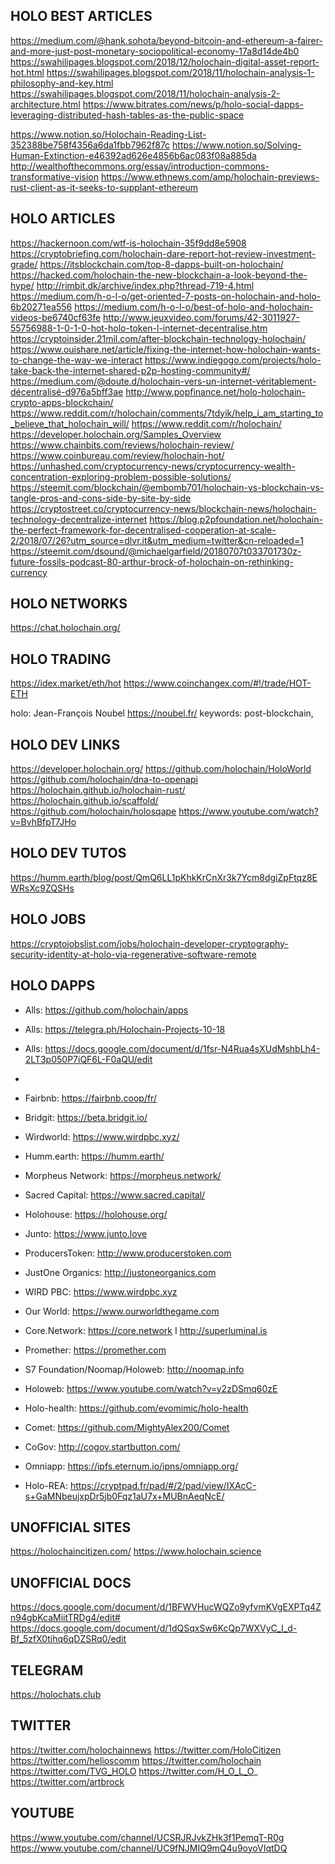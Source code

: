 
## HOLO BEST ARTICLES
https://medium.com/@hank.sohota/beyond-bitcoin-and-ethereum-a-fairer-and-more-just-post-monetary-sociopolitical-economy-17a8d14de4b0
https://swahilipages.blogspot.com/2018/12/holochain-digital-asset-report-hot.html
https://swahilipages.blogspot.com/2018/11/holochain-analysis-1-philosophy-and-key.html
https://swahilipages.blogspot.com/2018/11/holochain-analysis-2-architecture.html
https://www.bitrates.com/news/p/holo-social-dapps-leveraging-distributed-hash-tables-as-the-public-space

https://www.notion.so/Holochain-Reading-List-352388be758f4356a6da1fbb7962f87c
https://www.notion.so/Solving-Human-Extinction-e46392ad626e4856b6ac083f08a885da
http://wealthofthecommons.org/essay/introduction-commons-transformative-vision
https://www.ethnews.com/amp/holochain-previews-rust-client-as-it-seeks-to-supplant-ethereum

## HOLO ARTICLES
https://hackernoon.com/wtf-is-holochain-35f9dd8e5908
https://cryptobriefing.com/holochain-dare-report-hot-review-investment-grade/
https://itsblockchain.com/top-8-dapps-built-on-holochain/
https://hacked.com/holochain-the-new-blockchain-a-look-beyond-the-hype/
http://rimbit.dk/archive/index.php?thread-719-4.html
https://medium.com/h-o-l-o/get-oriented-7-posts-on-holochain-and-holo-6b20271ea556
https://medium.com/h-o-l-o/best-of-holo-and-holochain-videos-be6740cf63fe
http://www.jeuxvideo.com/forums/42-3011927-55756988-1-0-1-0-hot-holo-token-l-internet-decentralise.htm
https://cryptoinsider.21mil.com/after-blockchain-technology-holochain/
https://www.ouishare.net/article/fixing-the-internet-how-holochain-wants-to-change-the-way-we-interact
https://www.indiegogo.com/projects/holo-take-back-the-internet-shared-p2p-hosting-community#/
https://medium.com/@doute.d/holochain-vers-un-internet-véritablement-décentralisé-d976a5bff3ae
http://www.popfinance.net/holo-holochain-crypto-apps-blockchain/
https://www.reddit.com/r/holochain/comments/7tdyik/help_i_am_starting_to_believe_that_holochain_will/
https://www.reddit.com/r/holochain/
https://developer.holochain.org/Samples_Overview
https://www.chainbits.com/reviews/holochain-review/
https://www.coinbureau.com/review/holochain-hot/
https://unhashed.com/cryptocurrency-news/cryptocurrency-wealth-concentration-exploring-problem-possible-solutions/
https://steemit.com/blockchain/@embomb701/holochain-vs-blockchain-vs-tangle-pros-and-cons-side-by-site-by-side
https://cryptostreet.co/cryptocurrency-news/blockchain-news/holochain-technology-decentralize-internet
https://blog.p2pfoundation.net/holochain-the-perfect-framework-for-decentralised-cooperation-at-scale-2/2018/07/26?utm_source=dlvr.it&utm_medium=twitter&cn-reloaded=1
https://steemit.com/dsound/@michaelgarfield/20180707t033701730z-future-fossils-podcast-80-arthur-brock-of-holochain-on-rethinking-currency

## HOLO NETWORKS
https://chat.holochain.org/

## HOLO TRADING
https://idex.market/eth/hot
https://www.coinchangex.com/#!/trade/HOT-ETH

holo: Jean-François Noubel https://noubel.fr/
keywords: post-blockchain, 

## HOLO DEV LINKS
https://developer.holochain.org/
https://github.com/holochain/HoloWorld
https://github.com/holochain/dna-to-openapi
https://holochain.github.io/holochain-rust/
https://holochain.github.io/scaffold/
https://github.com/holochain/holosqape
https://www.youtube.com/watch?v=BvhBfpT7JHo

## HOLO DEV TUTOS
https://humm.earth/blog/post/QmQ6LL1pKhkKrCnXr3k7Ycm8dgiZpFtqz8EWRsXc9ZQSHs

## HOLO JOBS

https://cryptojobslist.com/jobs/holochain-developer-cryptography-security-identity-at-holo-via-regenerative-software-remote


## HOLO DAPPS


- Alls: https://github.com/holochain/apps

- Alls: https://telegra.ph/Holochain-Projects-10-18

- Alls: https://docs.google.com/document/d/1fsr-N4Rua4sXUdMshbLh4-2LT3p050P7iQF6L-F0aQU/edit
- 
- Fairbnb: https://fairbnb.coop/fr/

- Bridgit: https://beta.bridgit.io/

- Wirdworld: https://www.wirdpbc.xyz/

- Humm.earth: https://humm.earth/

- Morpheus Network: https://morpheus.network/

- Sacred Capital: https://www.sacred.capital/

- Holohouse: https://holohouse.org/

- Junto: https://www.junto.love

- ProducersToken: http://www.producerstoken.com 

- JustOne Organics: http://justoneorganics.com

- WIRD PBC: https://www.wirdpbc.xyz

- Our World: https://www.ourworldthegame.com

- Core.Network: https://core.network  I  http://superluminal.is 

- Promether: https://promether.com

- S7 Foundation/Noomap/Holoweb: http://noomap.info

- Holoweb: https://www.youtube.com/watch?v=y2zDSmq60zE

- Holo-health: https://github.com/evomimic/holo-health 
 
- Comet: https://github.com/MightyAlex200/Comet

- CoGov: http://cogov.startbutton.com/

- Omniapp: https://ipfs.eternum.io/ipns/omniapp.org/

- Holo-REA: https://cryptpad.fr/pad/#/2/pad/view/IXAcC-s+GaMNbeujxpDr5jb0Fqz1aU7x+MUBnAeqNcE/



## UNOFFICIAL SITES

https://holochaincitizen.com/
https://www.holochain.science

## UNOFFICIAL DOCS
https://docs.google.com/document/d/1BFWVHucWQZo9yfvmKVgEXPTq4Zn94gbKcaMiitTRDg4/edit#
https://docs.google.com/document/d/1dQSqxSw6KcQp7WXVyC_I_d-Bf_5zfX0tihq6qDZSRq0/edit

## TELEGRAM
https://holochats.club

## TWITTER
https://twitter.com/holochainnews
https://twitter.com/HoloCitizen
https://twitter.com/helioscomm
https://twitter.com/holochain
https://twitter.com/TVG_HOLO
https://twitter.com/H_O_L_O_
https://twitter.com/artbrock

## YOUTUBE
https://www.youtube.com/channel/UCSRJRJvkZHk3f1PemqT-R0g
https://www.youtube.com/channel/UC9fNJMIQ9mQ4u9oyoVIqtDQ